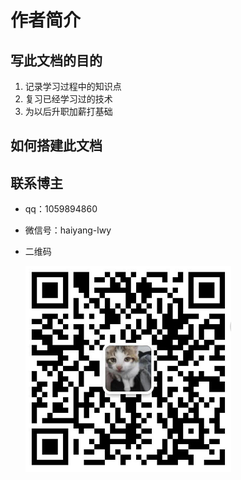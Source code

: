 # 作者简介

## 写此文档的目的
1. 记录学习过程中的知识点
2. 复习已经学习过的技术
3. 为以后升职加薪打基础

## 如何搭建此文档

[docsify]: https://docsify.js.org/#/zh-cn/

## 联系博主
* qq：1059894860

* 微信号：haiyang-lwy

* 二维码

   ![](./image/wechat.jpg)